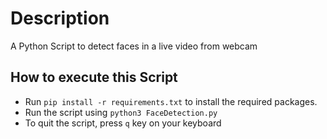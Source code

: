 # Description

A Python Script to detect faces in a live video from webcam

## How to execute this Script

+ Run `pip install -r requirements.txt` to install the required packages.
+ Run the script using `python3 FaceDetection.py`
+ To quit the script, press `q` key on your keyboard
